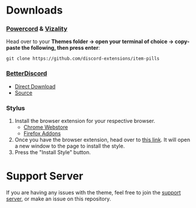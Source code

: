 <!-- <img src="./assets/README/banner.png"> -->

# Downloads
### **[Powercord](https://powercord.dev/) & [Vizality](https://vizality.com/)**
Head over to your **Themes folder -> open your terminal of choice -> copy-paste the following, then press enter**:
```
git clone https://github.com/discord-extensions/item-pills
```

### **[BetterDiscord](https://betterdiscord.app/)**
- [Direct Download](https://github.com/discord-extensions/item-pills/releases/download/betterdiscord/item-pills.theme.css)
- [Source](https://discord-extensions.github.io/item-pills/src/source.css)

### **Stylus**
1. Install the browser extension for your respective browser.
    - [Chrome Webstore](https://chrome.google.com/webstore/detail/stylus/clngdbkpkpeebahjckkjfobafhncgmne)
    - [Firefox Addons](https://addons.mozilla.org/en-US/firefox/addon/styl-us/)
2. Once you have the browser extension, head over to [this link](https://github.com/discord-extensions/item-pills/raw/main/clients/stylus/item-pills.user.css). It will open a new window to the page to install the style.
3. Press the "Install Style" button.

# Support Server
If you are having any issues with the theme, feel free to join the [support server](https://discord.gg/vYdXbEzqDs), or make an issue on this repository.